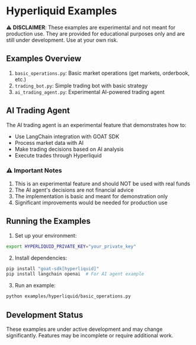# Hyperliquid Examples

⚠️ **DISCLAIMER**: These examples are experimental and not meant for production use. They are provided for educational purposes only and are still under development. Use at your own risk.

## Examples Overview

1. `basic_operations.py`: Basic market operations (get markets, orderbook, etc.)
2. `trading_bot.py`: Simple trading bot with basic strategy
3. `ai_trading_agent.py`: Experimental AI-powered trading agent

## AI Trading Agent

The AI trading agent is an experimental feature that demonstrates how to:
- Use LangChain integration with GOAT SDK
- Process market data with AI
- Make trading decisions based on AI analysis
- Execute trades through Hyperliquid

### ⚠️ Important Notes

1. This is an experimental feature and should NOT be used with real funds
2. The AI agent's decisions are not financial advice
3. The implementation is basic and meant for demonstration only
4. Significant improvements would be needed for production use

## Running the Examples

1. Set up your environment:
```bash
export HYPERLIQUID_PRIVATE_KEY="your_private_key"
```

2. Install dependencies:
```bash
pip install "goat-sdk[hyperliquid]"
pip install langchain openai  # For AI agent example
```

3. Run an example:
```bash
python examples/hyperliquid/basic_operations.py
```

## Development Status

These examples are under active development and may change significantly. Features may be incomplete or require additional work. 
